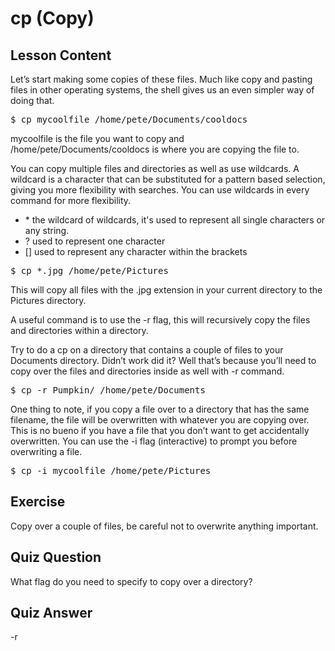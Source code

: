 # cp (Copy)

## Lesson Content

Let’s start making some copies of these files. Much like copy and pasting files in other operating systems, the shell gives us an even simpler way of doing that.

<pre>$ cp mycoolfile /home/pete/Documents/cooldocs</pre>

mycoolfile is the file you want to copy and /home/pete/Documents/cooldocs is where you are copying the file to.

You can copy multiple files and directories as well as use wildcards. A wildcard is a character that can be substituted for a pattern based selection, giving you more flexibility with searches. You can use wildcards in every command for more flexibility.

<ul>
<li>* the wildcard of wildcards, it's used to represent all single characters or any string.</li>
<li>? used to represent one character</li>
<li>[] used to represent any character within the brackets</li>
</ul>

<pre>$ cp *.jpg /home/pete/Pictures</pre>

This will copy all files with the .jpg extension in your current directory to the Pictures directory.

A useful command is to use the -r flag, this will recursively copy the files and directories within a directory.

Try to do a cp on a directory that contains a couple of files to your Documents directory. Didn’t work did it? Well that’s because you’ll need to copy over the files and directories inside as well with -r command.

<pre>$ cp -r Pumpkin/ /home/pete/Documents</pre>

One thing to note, if you copy a file over to a directory that has the same filename, the file will be overwritten with whatever you are copying over. This is no bueno if you have a file that you don’t want to get accidentally overwritten. You can use the -i flag (interactive) to prompt you before overwriting a file.

<pre>$ cp -i mycoolfile /home/pete/Pictures</pre>

## Exercise

Copy over a couple of files, be careful not to overwrite anything important.

## Quiz Question

What flag do you need to specify to copy over a directory?

## Quiz Answer

-r
